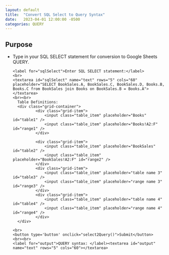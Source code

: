 ```yaml
---
layout: default
title:  "Convert SQL Select to Query Syntax"
date:   2023-04-01 12:00:00 -0500
categories: QUERY
---
```


## Purpose

* Type in your SQL SELECT statement for conversion to Google Sheets QUERY.


    <form>
      <link rel="stylesheet" href="{{ '/css/demmings.css' | relative_url }}">

      <label for="sqlSelect">Enter SQL SELECT statement:</label>
      <br>
      <textarea id="sqlSelect" name="text" rows="5" cols="60" placeholder="SELECT BookSales.A, BookSales.C, BookSales.D, Books.B, Books.C from BookSales join Books on BookSales.B = Books.A"></textarea>
      <br><br>
        Table Definitions:
        <div class="grid-container">
                <div class="grid-item">
                    <input class="table_item" placeholder="Books" id="table1" />
                    <input class="table_item" placeholder="Books!A2:F" id="range1" />
                </div>
                
                <div class="grid-item">
                    <input class="table_item" placeholder="BookSales" id="table2" />
                    <input class="table_item" placeholder="BookSales!A2:F" id="range2" />
                </div>  
                <div class="grid-item">
                    <input class="table_item" placeholder="table name 3" id="table3" />
                    <input class="table_item" placeholder="range name 3" id="range3" />
                </div>
                <div class="grid-item">
                    <input class="table_item" placeholder="table name 4" id="table4" />
                    <input class="table_item" placeholder="range name 4" id="range4" />
                </div>
        </div>

      <br>
      <button type='button' onclick="select2Query()">Submit</button>
      <br><br>
      <label for="output">QUERY syntax: </label><textarea id="output" name="text" rows="5" cols="60"></textarea>
    </form>

    <script src="{{ '/assets/js/query.js' | relative_url }}"></script>
    <script src="{{ '/assets/js/Select2Query.js' | relative_url }}"></script>